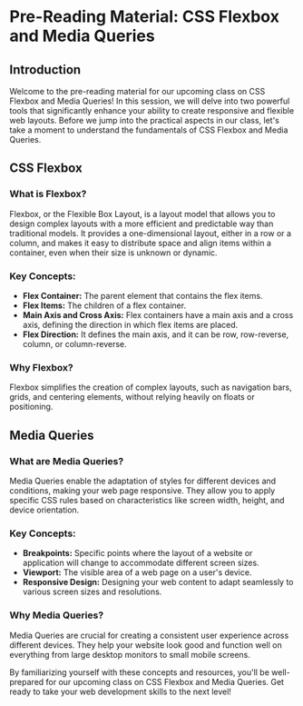 # Pre-Reading Material: CSS Flexbox and Media Queries

## Introduction

Welcome to the pre-reading material for our upcoming class on CSS Flexbox and Media Queries! In this session, we will delve into two powerful tools that significantly enhance your ability to create responsive and flexible web layouts. Before we jump into the practical aspects in our class, let's take a moment to understand the fundamentals of CSS Flexbox and Media Queries.

## CSS Flexbox

### What is Flexbox?

Flexbox, or the Flexible Box Layout, is a layout model that allows you to design complex layouts with a more efficient and predictable way than traditional models. It provides a one-dimensional layout, either in a row or a column, and makes it easy to distribute space and align items within a container, even when their size is unknown or dynamic.

### Key Concepts:

- **Flex Container:** The parent element that contains the flex items.
- **Flex Items:** The children of a flex container.
- **Main Axis and Cross Axis:** Flex containers have a main axis and a cross axis, defining the direction in which flex items are placed.
- **Flex Direction:** It defines the main axis, and it can be row, row-reverse, column, or column-reverse.

### Why Flexbox?

Flexbox simplifies the creation of complex layouts, such as navigation bars, grids, and centering elements, without relying heavily on floats or positioning.

## Media Queries

### What are Media Queries?

Media Queries enable the adaptation of styles for different devices and conditions, making your web page responsive. They allow you to apply specific CSS rules based on characteristics like screen width, height, and device orientation.

### Key Concepts:

- **Breakpoints:** Specific points where the layout of a website or application will change to accommodate different screen sizes.
- **Viewport:** The visible area of a web page on a user's device.
- **Responsive Design:** Designing your web content to adapt seamlessly to various screen sizes and resolutions.

### Why Media Queries?

Media Queries are crucial for creating a consistent user experience across different devices. They help your website look good and function well on everything from large desktop monitors to small mobile screens.

By familiarizing yourself with these concepts and resources, you'll be well-prepared for our upcoming class on CSS Flexbox and Media Queries. Get ready to take your web development skills to the next level!

